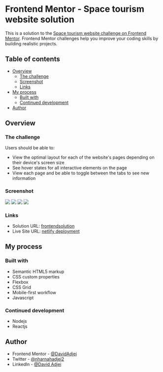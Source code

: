 # Frontend Mentor - Space tourism website solution

This is a solution to the [Space tourism website challenge on Frontend Mentor](https://www.frontendmentor.io/challenges/space-tourism-multipage-website-gRWj1URZ3). Frontend Mentor challenges help you improve your coding skills by building realistic projects. 

## Table of contents

- [Overview](#overview)
  - [The challenge](#the-challenge)
  - [Screenshot](#screenshot)
  - [Links](#links)
- [My process](#my-process)
  - [Built with](#built-with)
  - [Continued development](#continued-development)
- [Author](#author)

## Overview

### The challenge

Users should be able to:

- View the optimal layout for each of the website's pages depending on their device's screen size
- See hover states for all interactive elements on the page
- View each page and be able to toggle between the tabs to see new information

### Screenshot

![](./starter-code/Frontend%20Mentor%20_%20Space%20tourism%20website%20and%2010%20more%20pages%20-%20Personal%20-%20Microsoft​%20Edge%208_10_2023%203_14_41%20PM.png)
![](./starter-code/Frontend%20Mentor%20_%20Space%20tourism%20website%20and%2010%20more%20pages%20-%20Personal%20-%20Microsoft​%20Edge%208_10_2023%203_16_30%20PM.png)
![](./starter-code/Frontend%20Mentor%20_%20Space%20tourism%20website%20and%2010%20more%20pages%20-%20Personal%20-%20Microsoft​%20Edge%208_10_2023%203_16_54%20PM.png)
![](./starter-code/Frontend%20Mentor%20_%20Space%20tourism%20website%20and%2010%20more%20pages%20-%20Personal%20-%20Microsoft​%20Edge%208_10_2023%203_17_09%20PM.png)

### Links

- Solution URL: [frontendsolution](https://your-solution-url.com)
- Live Site URL: [netlify deployment](https://space-tourism-frontend-mentor180181.netlify.app/)

## My process

### Built with

- Semantic HTML5 markup
- CSS custom properties
- Flexbox
- CSS Grid
- Mobile-first workflow
- Javascript

### Continued development

- Nodejs
- Reactjs


## Author

- Frontend Mentor - [@DavidAdjei](https://www.frontendmentor.io/profile/DavidAdjei)
- Twitter - [@nharnahadjei2](https://twitter.com/nharnahadjei2)
- LinkedIn - [@David Adjei](https://www.linkedin.com/in/david-adjei-313a811a2/)


